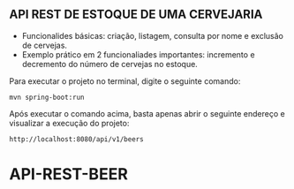 <h2>API REST DE ESTOQUE DE UMA CERVEJARIA</h2>



* Funcionalides básicas: criação, listagem, consulta por nome e exclusão de cervejas.
* Exemplo prático em 2 funcionaliades importantes: incremento e decremento do número de cervejas no estoque.

Para executar o projeto no terminal, digite o seguinte comando:

```shell script
mvn spring-boot:run 
```

Após executar o comando acima, basta apenas abrir o seguinte endereço e visualizar a execução do projeto:

```
http://localhost:8080/api/v1/beers
```


# API-REST-BEER
